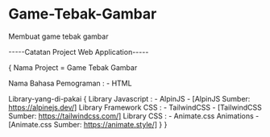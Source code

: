 # Game-Tebak-Gambar
Membuat game tebak gambar

-----Catatan Project Web Application-----

{
  Nama Project = Game Tebak Gambar

  Nama Bahasa Pemograman :
    - HTML

  Library-yang-di-pakai {
    Library Javascript : 
    - AlpinJS
      - [AlpinJS Sumber: https://alpinejs.dev/]
    Library Framework CSS : 
    - TailwindCSS
      - [TailwindCSS Sumber: https://tailwindcss.com/]
    Library CSS :
      - Animate.css Animations
        - [Animate.css Sumber: https://animate.style/]
  }
}
